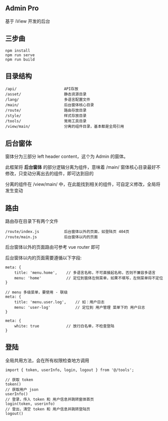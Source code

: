## Admin Pro
基于 iView 开发的后台

## 三步曲
```
npm install
npm run serve
npm run build
```
## 目录结构
```
/api/                     API存放
/asset/                   静态资源目录
/lang/                    多语言配置文件
/main/                    后台窗体核心目录
/route/                   路由存放目录
/style/                   样式存放目录
/tools/                   常用工具目录
/view/main/               分离的组件目录，基本都是全局引用
```
## 后台窗体
窗体分为三部分 left header content，这个为 Admin 的窗体。

此框架将 **后台窗体** 的部分逻辑分离为组件，意味着 /main/ 窗体核心目录最好不修改，只变动分离出去的组件，即可达到目的

分离的组件在 /view/main/ 中，在此能找到相关的组件，可自定义修改，全局将发生变动

## 路由
路由存在目录下有两个文件
```
/route/index.js           后台窗体以外的页面，如登陆页 404页
/route/main.js            后台窗体以内的页面
```
后台窗体以外的页面路由可参考 vue router 即可

后台窗体以内的页面需要遵循以下字段:
```
meta: {
    title: 'menu.home',    // 多语言名称，不可直接起名称，否则不兼容多语言
    menu: 'home'           // 定位到窗体左侧菜单，如果不填写，左侧菜单将不定位
}

// menu 多级菜单，要使用 - 联级
meta: {
    title: 'menu.user.log',    // 如：用户日志
    menu: 'user-log'           // 定位到 用户管理 菜单下的 用户日志
}

meta: {
    white: true            // 放行白名单，不检查登陆
}
```

## 登陆
全局共用方法，会在所有权限检查地方调用
```
import { token, userInfo, login, logout } from '@/tools';

// 获取 token
token()
// 获取用户 json
userInfo()
// 登录，传入 token 和 用户信息并跳转窗体首页
login(token, userinfo)
// 登出，清空 token 和 用户信息并跳转登陆页
logout()
```